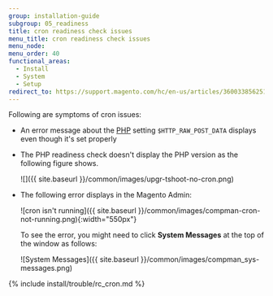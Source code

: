 ```yaml
---
group: installation-guide
subgroup: 05_readiness
title: cron readiness check issues
menu_title: cron readiness check issues
menu_node:
menu_order: 40
functional_areas:
  - Install
  - System
  - Setup
redirect_to: https://support.magento.com/hc/en-us/articles/360033856251
---
```


Following are symptoms of cron issues:

*  An error message about the [PHP](https://glossary.magento.com/php) setting `$HTTP_RAW_POST_DATA` displays even though it's set properly
*  The PHP readiness check doesn't display the PHP version as the following figure shows.

   ![]({{ site.baseurl }}/common/images/upgr-tshoot-no-cron.png)

*  The following error displays in the Magento Admin:

   ![cron isn't running]({{ site.baseurl }}/common/images/compman-cron-not-running.png){:width="550px"}

   To see the error, you might need to click **System Messages** at the top of the window as follows:

   ![System Messages]({{ site.baseurl }}/common/images/compman_sys-messages.png)

{% include install/trouble/rc_cron.md %}
